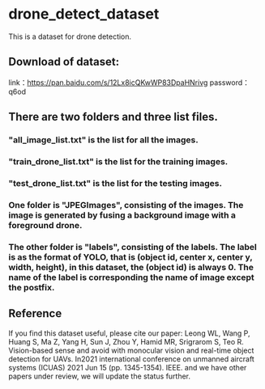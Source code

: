 # drone_detect_dataset
This is a dataset for drone detection.
## Download of dataset:
link：https://pan.baidu.com/s/12Lx8icQKwWP83DpaHNrivg 
password：q6od
## There are two folders and three list files.
### "all_image_list.txt" is the list for all the images.
### "train_drone_list.txt" is the list for the training images.
### "test_drone_list.txt" is the list for the testing images.
### One folder is "JPEGImages", consisting of the images. The image is generated by fusing a background image with a foreground drone.
### The other folder is "labels", consisting of the labels. The label is as the format of YOLO, that is (object id, center x, center y, width, height), in this dataset, the (object id) is always 0. The name of the label is corresponding the name of image except the postfix.
## Reference
If you find this dataset useful, please cite our paper:
Leong WL, Wang P, Huang S, Ma Z, Yang H, Sun J, Zhou Y, Hamid MR, Srigrarom S, Teo R. Vision-based sense and avoid with monocular vision and real-time object detection for UAVs. In2021 international conference on unmanned aircraft systems (ICUAS) 2021 Jun 15 (pp. 1345-1354). IEEE.
and we have other papers under review, we will update the status further.
